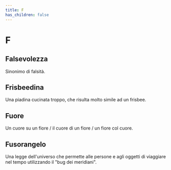 ```yaml
---
title: F
has_children: false
---
```

# F

## Falsevolezza
Sinonimo di falsità.

## Frisbeedina
Una piadina cucinata troppo, che risulta molto simile ad un frisbee.

## Fuore
Un cuore su un fiore / il cuore di un fiore / un fiore col cuore.

## Fusorangelo
Una legge dell'universo che permette alle persone e agli oggetti di viaggiare nel tempo utilizzando il "bug dei meridiani".
